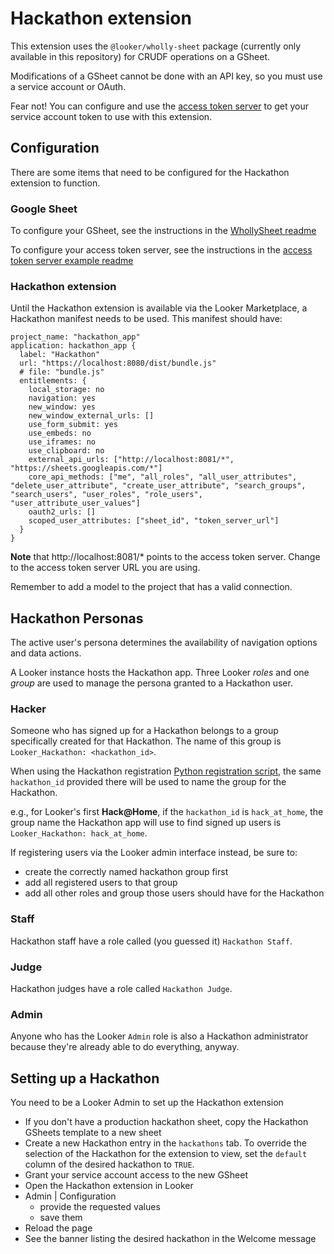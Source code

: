 # Hackathon extension

This extension uses the `@looker/wholly-sheet` package (currently only available in this repository) for CRUDF operations on a GSheet.

Modifications of a GSheet cannot be done with an API key, so you must use a service account or OAuth.

Fear not! You can configure and use the [access token server](/examples/access-token-server) to get your service account token to use with this extension.

## Configuration

There are some items that need to be configured for the Hackathon extension to function.

### Google Sheet

To configure your GSheet, see the instructions in the [WhollySheet readme](../wholly-sheet/README.md#getting-your-gsheet-credentials)

To configure your access token server, see the instructions in the [access token server example readme](../../examples/access-token-server/README.md)

### Hackathon extension

Until the Hackathon extension is available via the Looker Marketplace, a Hackathon manifest needs to be used. This manifest should have:

```lookml
project_name: "hackathon_app"
application: hackathon_app {
  label: "Hackathon"
  url: "https://localhost:8080/dist/bundle.js"
  # file: "bundle.js"
  entitlements: {
    local_storage: no
    navigation: yes
    new_window: yes
    new_window_external_urls: []
    use_form_submit: yes
    use_embeds: no
    use_iframes: no
    use_clipboard: no
    external_api_urls: ["http://localhost:8081/*", "https://sheets.googleapis.com/*"]
    core_api_methods: ["me", "all_roles", "all_user_attributes", "delete_user_attribute", "create_user_attribute", "search_groups", "search_users", "user_roles", "role_users", "user_attribute_user_values"]
    oauth2_urls: []
    scoped_user_attributes: ["sheet_id", "token_server_url"]
  }
}
```

**Note** that http://localhost:8081/\* points to the access token server. Change to the access token server URL you are using.

Remember to add a model to the project that has a valid connection.

## Hackathon Personas

The active user's persona determines the availability of navigation options and data actions.

A Looker instance hosts the Hackathon app. Three Looker _roles_ and one _group_ are used to manage the persona granted to a Hackathon user.

### Hacker

Someone who has signed up for a Hackathon belongs to a group specifically created for that Hackathon. The name of this group is `Looker_Hackathon: <hackathon_id>`.

When using the Hackathon registration [Python registration script](/examples/python/hackathon_app/README.md#bulk-import-script), the same `hackathon_id` provided there will be used to name the group for the Hackathon.

e.g., for Looker's first **Hack@Home**, if the `hackathon_id` is `hack_at_home`, the group name the Hackathon app will use to find signed up users is `Looker_Hackathon: hack_at_home`.

If registering users via the Looker admin interface instead, be sure to:

- create the correctly named hackathon group first
- add all registered users to that group
- add all other roles and group those users should have for the Hackathon

### Staff

Hackathon staff have a role called (you guessed it) `Hackathon Staff`.

### Judge

Hackathon judges have a role called `Hackathon Judge`.

### Admin

Anyone who has the Looker `Admin` role is also a Hackathon administrator because they're already able to do everything, anyway.

## Setting up a Hackathon

You need to be a Looker Admin to set up the Hackathon extension

- If you don't have a production hackathon sheet, copy the Hackathon GSheets template to a new sheet
- Create a new Hackathon entry in the `hackathons` tab. To override the selection of the Hackathon for the extension to view, set the `default` column of the desired hackathon to `TRUE`.
- Grant your service account access to the new GSheet
- Open the Hackathon extension in Looker
- Admin | Configuration
  - provide the requested values
  - save them
- Reload the page
- See the banner listing the desired hackathon in the Welcome message
